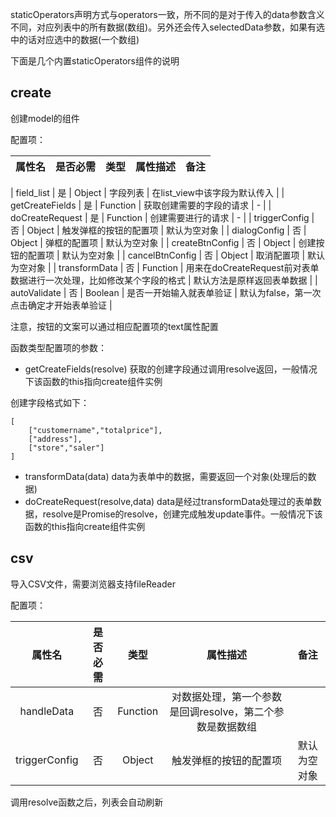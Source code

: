 staticOperators声明方式与operators一致，所不同的是对于传入的data参数含义不同，对应列表中的所有数据(数组)。另外还会传入selectedData参数，如果有选中的话对应选中的数据(一个数组)


下面是几个内置staticOperators组件的说明

## create

创建model的组件

配置项：

| 属性名 | 是否必需  | 类型      | 属性描述 |  备注 |
| :---:  | :--:  | :--: | :-----:  | :--: |

| field_list | 是 | Object | 字段列表 | 在list_view中该字段为默认传入 |
| getCreateFields | 是 | Function | 获取创建需要的字段的请求 | - |
| doCreateRequest | 是 | Function | 创建需要进行的请求 | - |
| triggerConfig | 否 | Object | 触发弹框的按钮的配置项 | 默认为空对象 |
| dialogConfig | 否 | Object | 弹框的配置项 | 默认为空对象 |
| createBtnConfig | 否 | Object | 创建按钮的配置项 | 默认为空对象 |
| cancelBtnConfig | 否 | Object | 取消配置项 | 默认为空对象 |
| transformData | 否  | Function | 用来在doCreateRequest前对表单数据进行一次处理，比如修改某个字段的格式 | 默认方法是原样返回表单数据 |
| autoValidate | 否 | Boolean | 是否一开始输入就表单验证 | 默认为false，第一次点击确定才开始表单验证 |


注意，按钮的文案可以通过相应配置项的text属性配置



函数类型配置项的参数：

* getCreateFields(resolve) 获取的创建字段通过调用resolve返回，一般情况下该函数的this指向create组件实例


创建字段格式如下：

```
[
    ["customername","totalprice"],
    ["address"],
    ["store","saler"]
]
```

* transformData(data) data为表单中的数据，需要返回一个对象(处理后的数据)
* doCreateRequest(resolve,data) data是经过transformData处理过的表单数据，resolve是Promise的resolve，创建完成触发update事件。一般情况下该函数的this指向create组件实例

## csv

导入CSV文件，需要浏览器支持fileReader

配置项：

| 属性名 | 是否必需  | 类型      | 属性描述 |  备注 |
| :---:  | :--:  | :--: | :-----:  | :--: |
| handleData | 否 | Function | 对数据处理，第一个参数是回调resolve，第二个参数是数据数组 |
| triggerConfig | 否 | Object | 触发弹框的按钮的配置项 | 默认为空对象 |


调用resolve函数之后，列表会自动刷新